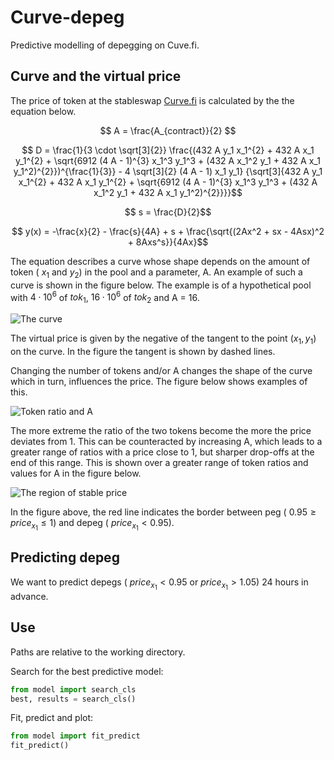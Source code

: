 # Curve-depeg
Predictive modelling of depegging on Cuve.fi.

## Curve and the virtual price

The price of token at the stableswap [Curve.fi](https://curve.fi/) is calculated by the the equation below.

$$  A = \frac{A_{contract}}{2} $$ 

<!-- $$  D_1 = \frac{1}{3 \cdot \sqrt[3]{2}} $$ -->
<!-- D_1 = 1 / (3 * 2 ** (1/3)) -->

<!-- $$  D_2 = 432 A y_1 x_1^{2} + 432 A x_1 y_1^{2} $$ -->

<!-- $$ D_3 = \sqrt{6912 (4 A - 1)^{3} x_1^3 y_1^3 + (432 A x_1^2 y_1 + 432 A x_1 y_1^2)^{2}} $$ -->

<!-- $$ D_4 = 4 \sqrt[3]{2} (4 A - 1) x_1 y_1 $$ -->

$$ D = \frac{1}{3 \cdot \sqrt[3]{2}} \frac{(432 A y_1 x_1^{2} + 432 A x_1 y_1^{2} + \sqrt{6912 (4 A - 1)^{3} x_1^3 y_1^3 + (432 A x_1^2 y_1 + 432 A x_1 y_1^2)^{2}})^{\frac{1}{3}} - 4 \sqrt[3]{2} (4 A - 1) x_1 y_1} {\sqrt[3]{432 A y_1 x_1^{2} + 432 A x_1 y_1^{2} + \sqrt{6912 (4 A - 1)^{3} x_1^3 y_1^3 + (432 A x_1^2 y_1 + 432 A x_1 y_1^2)^{2}}}}$$

$$ s = \frac{D}{2}$$

<!-- $$ D = D_1 \sqrt[3]{D_2 + D_3} - D_4 / (\sqrt[3]{D_2 + D_3}) $$ -->
$$ y(x) = -\frac{x}{2} - \frac{s}{4A} + s + \frac{\sqrt{(2Ax^2 + sx - 4Asx)^2 + 8Axs^s}}{4Ax}$$

The equation describes a curve whose shape depends on the amount of token ( $x_1$ and $y_2$) in the pool and a parameter, A. An example of such a curve is shown in the figure below. The example is of a hypothetical pool with $4 \cdot 10^6$ of $tok_1$, $16 \cdot 10^6$ of $tok_2$ and A = 16.

![The curve](https://github.com/knasterk/Curve-depeg/blob/main/fig/single_curve.png "The curve and the virtual price")
<!-- <img src="[https://github.com/knasterk/Curve-depeg/blob/main/fig/single_curve.png]" width="100" /> -->

The virtual price is given by the negative of the tangent to the point $(x_1, y_1)$ on the curve. In the figure the tangent is shown by dashed lines.

Changing the number of tokens and/or A changes the shape of the curve which in turn, influences the price. The figure below shows examples of this.

![Token ratio and A](https://github.com/knasterk/Curve-depeg/blob/main/fig/curves_A-tokRatio.png "The effect of token ratio and the A parameter")
<!-- <img src="[https://github.com/knasterk/Curve-depeg/blob/main/fig/curves_A-tokRatio.png]" width="100" /> -->

The more extreme the ratio of the two tokens become the more the price deviates from 1. This can be counteracted by increasing A, which leads to a greater range of ratios with a price close to 1, but sharper drop-offs at the end of this range. This is shown over a greater range of token ratios and values for A in the figure below.

![The region of stable price](https://github.com/knasterk/Curve-depeg/blob/main/fig/A-tokRatio_vprice.png "Higher A leads to a wider region of stable prices but a sharper drop-off")
<!-- <img src="[https://github.com/knasterk/Curve-depeg/blob/main/fig/A-tokRatio_vprice.png]" width="200" /> -->

In the figure above, the red line indicates the border between peg ( $0.95 \geq price_{x_1} \leq 1$) and depeg ( $price_{x_1}< 0.95$).

## Predicting depeg

We want to predict depegs ( $price_{x_1} < 0.95$ or $price_{x_1} > 1.05$) 24 hours in advance.

## Use
Paths are relative to the working directory.

Search for the best predictive model:
```python
from model import search_cls
best, results = search_cls()
```

Fit, predict and plot:
```python
from model import fit_predict
fit_predict()
```
